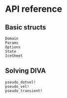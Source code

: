 # API reference

## Basic structs

```@docs
Domain
Params
Options
State
IceSheet
```

## Solving DIVA

```@docs
pseudo_dotvel!
pseudo_vel!
pseudo_transient!
```